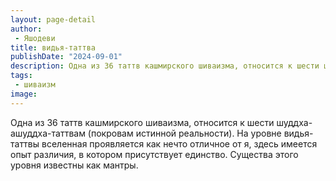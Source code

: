 ```yaml
---
layout: page-detail
author:
 - Яшодеви
title: видья-таттва
publishDate: "2024-09-01"
description: Одна из 36 таттв кашмирского шиваизма, относится к шести шуддха-ашуддха-таттвам (покровам истинной реальности). На уровне видья-таттвы вселенная проявляется как нечто отличное от я, здесь имеется опыт различия, в котором присутствует единство. Существа этого уровня известны как мантры.
tags:
 - шиваизм
image: 
---
```


Одна из 36 таттв кашмирского шиваизма, относится к шести шуддха-ашуддха-таттвам (покровам истинной реальности). На уровне видья-таттвы вселенная проявляется как нечто отличное от я, здесь имеется опыт различия, в котором присутствует единство. Существа этого уровня известны как мантры.

